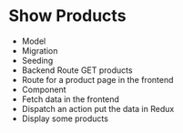 # Show Products

- Model
- Migration
- Seeding
- Backend Route GET products
- Route for a product page in the frontend
- Component
- Fetch data in the frontend
- Dispatch an action put the data in Redux
- Display some products
